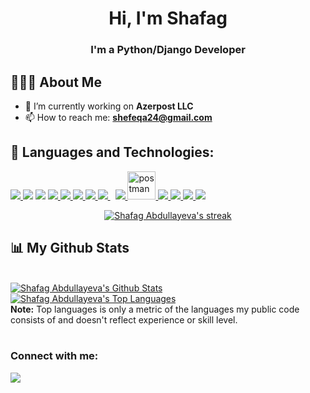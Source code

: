 <!-- ### Hi there 👋 -->

<!--
**Shafag42/Shafag42** is a ✨ _special_ ✨ repository because its `README.md` (this file) appears on your GitHub profile.

Here are some ideas to get you started:


- 👯 I’m looking to collaborate on ...
- 🤔 I’m looking for help with ...
- 💬 Ask me about ...
- 📫 How to reach me: ...
- 😄 Pronouns: ...
- ⚡ Fun fact: ...
-->

<h1 align="center">Hi, I'm Shafag</h1>
<h3 align="center">I'm a Python/Django Developer</h3>

## 👩🏾‍💻 About Me
- 🔭 I’m currently working on **Azerpost LLC**
- 📫 How to reach me: **shefeqa24@gmail.com**

## 🚀 Languages and Technologies:
<p align="left"> 
    <a href="https://www.python.org" target="_blank"> <img src="https://img.icons8.com/color/48/000000/python.png"/> </a> 
    <a href="https://www.djangoproject.com/" target="_blank"><img src="https://img.icons8.com/color/48/000000/django.png"/></a> 
    <a href="https://flask.palletsprojects.com/en/2.2.x/" target="_blank"><img src="https://img.icons8.com/flask"/></a> 
    <a href="https://developer.mozilla.org/en-US/docs/Web/JavaScript" target="_blank"> <img src="https://img.icons8.com/color/48/000000/javascript.png"/> </a> 
    <a href="https://www.w3.org/html/" target="_blank"> <img src="https://img.icons8.com/color/48/000000/html-5.png"/> </a> 
    <a href="https://www.w3schools.com/css/" target="_blank"> <img src="https://img.icons8.com/color/48/000000/css3.png"/> </a> 
    <a href="https://getbootstrap.com" target="_blank"> <img src="https://img.icons8.com/color/48/000000/bootstrap.png"/> </a> 
    <a style="padding-right:8px;" href="https://www.mysql.com/" target="_blank"> <img src="https://img.icons8.com/fluent/50/000000/mysql-logo.png"/> </a>
    <a href="https://www.postgresql.org/" target="_blank"> <img src="https://img.icons8.com/color/48/000000/postgresql.png"/> </a>
    <a href="https://postman.com" target="_blank"> <img src="https://www.vectorlogo.zone/logos/getpostman/getpostman-icon.svg" alt="postman" width="45" height="45"/> </a>   
    <a href="https://git-scm.com/" target="_blank"> <img src="https://img.icons8.com/color/48/000000/git.png"/> </a> 
    <a href="https://www.docker.com/" target="_blank"><img src="https://img.icons8.com/color/48/000000/docker.png"/> </a> 
    <a href="https://redis.io/" target="_blank"><img src="https://img.icons8.com/color/48/000000/redis.png"/> </a> 
    <a href="https://www.nginx.com/" target="_blank"><img src="https://img.icons8.com/color/48/000000/nginx.png"/></a> 
</p>

<p align="center">
    <a href="https://github.com/Shafag42/github-readme-streak-stats">
        <img title="🔥 Get streak stats for your profile at git.io/streak-stats" alt="Shafag Abdullayeva's streak" src="https://github-readme-streak-stats.herokuapp.com/?user=Shafag42&theme=black-ice&hide_border=true&stroke=0000&background=060A0CD0"/>
    </a>
</p>

## 📊 My Github Stats

  <br/>
    <a href="https://github.com/Shafag42/github-readme-stats"><img alt="Shafag Abdullayeva's Github Stats" src="https://github-readme-stats.vercel.app/api?username=Shafag42&show_icons=true&count_private=true&theme=react&hide_border=true&bg_color=0D1117" /></a>
  <a href="https://github.com/Shafag42/github-readme-stats"><img alt="Shafag Abdullayeva's Top Languages" src="https://github-readme-stats.vercel.app/api/top-langs/?username=Shafag42&langs_count=8&count_private=true&layout=compact&theme=react&hide_border=true&bg_color=0D1117" /></a>
  <br/>
  <b>Note:</b> Top languages is only a metric of the languages my public code consists of and doesn't reflect experience or skill level.
<br/>
<br/>

### Connect with me:
<p align="left">

<a href = "https://linkedin.com/in/shafag-abdullayeva"><img src="https://img.icons8.com/fluent/48/000000/linkedin.png"/></a>


</p>
